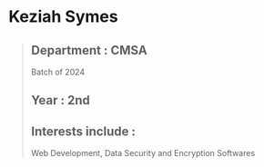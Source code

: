 # Keziah Symes
>##  Department : CMSA 
>Batch of 2024
>## Year : 2nd
>## Interests include :
>Web Development, Data Security and Encryption Softwares
